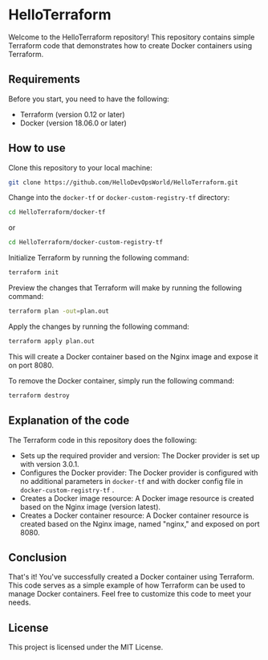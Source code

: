# HelloTerraform

Welcome to the HelloTerraform repository! This repository contains simple Terraform code that demonstrates how to create Docker containers using Terraform.

## Requirements

Before you start, you need to have the following:

- Terraform (version 0.12 or later)
- Docker (version 18.06.0 or later)

## How to use

Clone this repository to your local machine:
```bash
git clone https://github.com/HelloDevOpsWorld/HelloTerraform.git
```
Change into the `docker-tf` or `docker-custom-registry-tf` directory:
```bash
cd HelloTerraform/docker-tf
```
or
```bash
cd HelloTerraform/docker-custom-registry-tf
```
Initialize Terraform by running the following command:
```bash
terraform init
```
Preview the changes that Terraform will make by running the following command:
```bash
terraform plan -out=plan.out
```
Apply the changes by running the following command:
```bash
terraform apply plan.out
```

This will create a Docker container based on the Nginx image and expose it on port 8080.

To remove the Docker container, simply run the following command:
```bash
terraform destroy
```
## Explanation of the code

The Terraform code in this repository does the following:

* Sets up the required provider and version: The Docker provider is set up with version 3.0.1.
* Configures the Docker provider: The Docker provider is configured with no additional parameters in `docker-tf` and with docker config file in `docker-custom-registry-tf` .
* Creates a Docker image resource: A Docker image resource is created based on the Nginx image (version latest).
* Creates a Docker container resource: A Docker container resource is created based on the Nginx image, named "nginx," and exposed on port 8080.

## Conclusion

That's it! You've successfully created a Docker container using Terraform. This code serves as a simple example of how Terraform can be used to manage Docker containers. Feel free to customize this code to meet your needs.

## License
This project is licensed under the MIT License.